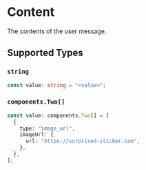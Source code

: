 # Content

The contents of the user message.


## Supported Types

### `string`

```typescript
const value: string = "<value>";
```

### `components.Two[]`

```typescript
const value: components.Two[] = [
  {
    type: "image_url",
    imageUrl: {
      url: "https://surprised-sticker.com",
    },
  },
];
```


